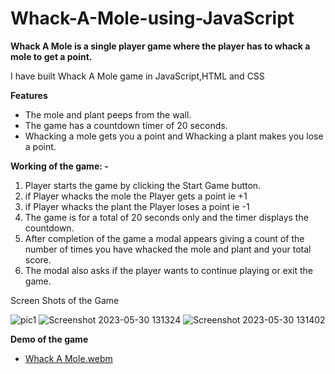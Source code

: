 # Whack-A-Mole-using-JavaScript
**Whack A Mole is a single player game where the player has to whack a mole to get a point.**

I have built Whack A Mole game in JavaScript,HTML and CSS

**Features**

-	The mole and plant peeps from the wall.
-	The game has a countdown timer of 20 seconds.
-	Whacking a mole gets you a point and Whacking a plant makes you lose a point.

**Working of the game: -**

1.	Player starts the game by clicking the Start Game button.
2.	if Player whacks the mole the Player gets a point ie +1
3.	if Player whacks the plant the Player loses a point ie -1
4.	The game is for a total of 20 seconds only and the timer displays the countdown.
5.	After completion of the game a modal appears giving a count of the number of times you have whacked the mole and plant and your total score.
6.	The modal also asks if the player wants to continue playing or exit the game.

Screen Shots of the Game

![pic1](https://github.com/aratidsa/Whack-A-Mole-using-JavaScript/assets/128802362/bbacc256-6394-4523-ab5f-bb43274f00ec)
![Screenshot 2023-05-30 131324](https://github.com/aratidsa/Whack-A-Mole-using-JavaScript/assets/128802362/2433ff7c-847d-4201-a126-db74358584e5)
![Screenshot 2023-05-30 131402](https://github.com/aratidsa/Whack-A-Mole-using-JavaScript/assets/128802362/76705016-f9bd-4e57-b405-aad75cb697d2)



**Demo of the game**
- [Whack A Mole.webm](https://github.com/aratidsa/Whack-A-Mole-using-JavaScript/assets/128802362/201b0d96-34e3-4282-a509-9556079a408a)


